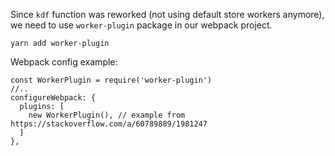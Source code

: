 Since `kdf` function was reworked (not using default store workers anymore), we need to use `worker-plugin` package in our webpack project.

`yarn add worker-plugin`

Webpack config example: 

```
const WorkerPlugin = require('worker-plugin')
//..
configureWebpack: {
  plugins: [
    new WorkerPlugin(), // example from https://stackoverflow.com/a/60789889/1981247
  ]
},
```
